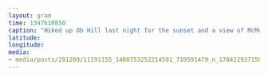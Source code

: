 ```yaml
---
layout: gram
time: 1347610850
caption: "Hiked up Ob Hill last night for the sunset and a view of McMurdo Station, my home away from home."
latitude: 
longitude: 
media:
- media/posts/201209/11191155_1480753252214591_710591479_n_17842293715000351.jpg
---
```

